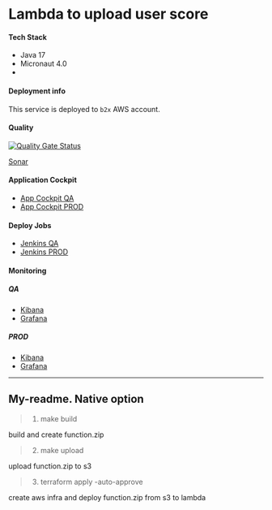 # Lambda to upload user score
#### Tech Stack

* Java 17
* Micronaut 4.0
* 


#### Deployment info

This service is deployed to `b2x` AWS account.

#### Quality

[![Quality Gate Status](https://sonar.qa.services.auto1.team/api/project_badges/measure?project=wkda.api.lambda%3Asales-reps-upload-lambda&metric=alert_status)](https://sonar.qa.services.auto1.team/dashboard?id=wkda.api.lambda%3Asales-reps-upload-lambda)

[Sonar](https://sonar.qa.services.auto1.team/dashboard?id=wkda.api.lambda%3Asales-reps-upload-lambda)

#### Application Cockpit

* [App Cockpit QA](https://cockpit.qa.apps.auto1.cloud/catalog/default/component/sales-reps-upload-lambda)
* [App Cockpit PROD](https://cockpit.prod.apps.auto1.cloud/catalog/default/component/sales-reps-upload-lambda)


#### Deploy Jobs

* [Jenkins QA](https://jenkins.qa.b2x.auto1.team/job/java/job/rem/job/sales-reps-upload-lambda/job/)
* [Jenkins PROD](https://jenkins.prod.apps.auto1.team/job/java/job/rem/job/sales-reps-upload-lambda/)

#### Monitoring

##### QA

* [Kibana](https://kibana.qa.services.auto1.team/app/discover#/?_g=%28filters:!%28%28%27$state%27:%28store:appState%29,meta:%28alias:!n,disabled:!f,index:%27*beat-*%27,key:service.name,negate:!f,params:%28query:sales-reps-upload-lambda-qa-1%29,type:phrase%29,query:%28match_phrase:%28service.name:sales-reps-upload-lambda-qa-1%29%29%29%29,refreshInterval:%28pause:!t,value:0%29,time:%28from:now-15m,to:now%29%29&_a=%28columns:!%28%29,filters:!%28%29,index:%27*beat-*%27,interval:auto,query:%28language:kuery,query:%27%27%29,sort:!%28!%28%27@timestamp%27,desc%29%29%29)
* [Grafana](https://grafana.qa.services.auto1.team/d/AWSLambda/aws-lambda?orgId=1&var-alias=b2x-qa&var-region=eu-west-1&var-functionname=sales-reps-upload-lambda-qa-1)

##### PROD

* [Kibana](https://kibana.prod.services.auto1.team/app/discover#/?_g=%28filters:!%28%28%27$state%27:%28store:appState%29,meta:%28alias:!n,disabled:!f,index:%27*beat-*%27,key:service.name,negate:!f,params:%28query:sales-reps-upload-lambda-qa-1%29,type:phrase%29,query:%28match_phrase:%28service.name:sales-reps-upload-lambda-qa-1%29%29%29%29,refreshInterval:%28pause:!t,value:0%29,time:%28from:now-15m,to:now%29%29&_a=%28columns:!%28%29,filters:!%28%29,index:%27*beat-*%27,interval:auto,query:%28language:kuery,query:%27%27%29,sort:!%28!%28%27@timestamp%27,desc%29%29%29)
* [Grafana](https://grafana.prod.services.auto1.team/d/AWSLambda/aws-lambda?orgId=1&var-alias=b2x-qa&var-region=eu-west-1&var-functionname=sales-reps-upload-lambda-prod)

---

## My-readme. Native option
> 1. make build

build and create function.zip
> 2. make upload

upload function.zip to s3
>3. terraform apply -auto-approve

create aws infra and deploy function.zip from s3 to lambda